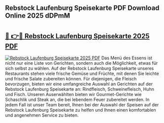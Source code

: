## Rebstock Laufenburg Speisekarte PDF Download Online 2025 dDPmM

# <h2><a href="http://gcatzvh.nevu.top/?p=Rebstock+Laufenburg+Speisekarte">🔗 👉🔴 Rebstock Laufenburg Speisekarte 2025 PDF</a></h2>

[![Rebstock Laufenburg Speisekarte 2025 PDF](https://i.imgur.com/dBaPXMq.png)](http://gcatzvh.nevu.top/?p=Rebstock+Laufenburg+Speisekarte)
Das Menü des Essens ist nicht nur eine Liste von Gerichten, sondern auch die Möglichkeit, etwas für sich selbst zu wählen. Auf der Rebstock Laufenburg Speisekarte unseres Restaurants stehen viele frische Gemüse und Früchte, mit denen Sie leichte und frische Salate zubereiten können. Für diejenigen, die Fleisch bevorzugen, bieten wir eine umfangreiche Auswahl an Gerichten auf der Rebstock Laufenburg Speisekarte an: Rindfleisch, Schweinefleisch, Huhn und Fisch. Unseren Auserwählten bieten wir Gourmet-Gerichte wie Schaschlik und Steak an, die bei lebendem Feuer zubereitet werden. In jedem Fall ist unser Team bereit, Ihnen bei der Auswahl der Speisen auf der Rebstock Laufenburg Speisekarte zu helfen und Ihnen einen komfortablen und angenehmen Service zu bieten.
